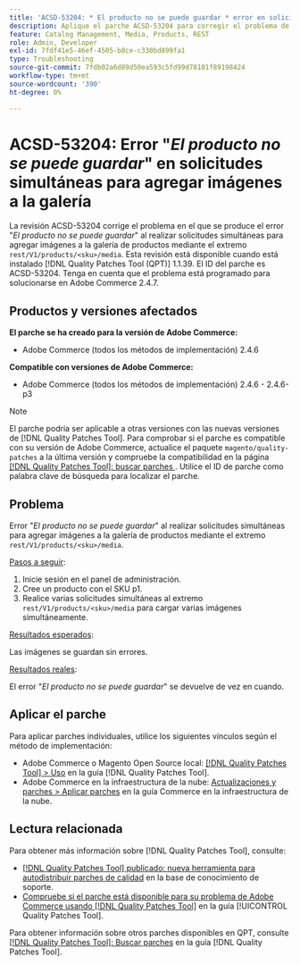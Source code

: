 ```yaml
---
title: 'ACSD-53204: * El producto no se puede guardar * error en solicitudes simultáneas para añadir imágenes a la galería'
description: Aplique el parche ACSD-53204 para corregir el problema de Adobe Commerce en el que se produce el error *El producto no se puede guardar* al realizar solicitudes simultáneas para agregar imágenes a la galería de productos mediante el punto final rest/V1/products/&lt;sku&gt;/media.
feature: Catalog Management, Media, Products, REST
role: Admin, Developer
exl-id: 7fdf41e5-46ef-4505-b8ce-c330bd899fa1
type: Troubleshooting
source-git-commit: 7fdb02a6d89d50ea593c5fd99d78101f89198424
workflow-type: tm+mt
source-wordcount: '390'
ht-degree: 0%

---
```


# ACSD-53204: Error &quot;*El producto no se puede guardar*&quot; en solicitudes simultáneas para agregar imágenes a la galería

La revisión ACSD-53204 corrige el problema en el que se produce el error &quot;*El producto no se puede guardar*&quot; al realizar solicitudes simultáneas para agregar imágenes a la galería de productos mediante el extremo `rest/V1/products/<sku>/media`. Esta revisión está disponible cuando está instalado [!DNL Quality Patches Tool (QPT)] 1.1.39. El ID del parche es ACSD-53204. Tenga en cuenta que el problema está programado para solucionarse en Adobe Commerce 2.4.7.

## Productos y versiones afectados

**El parche se ha creado para la versión de Adobe Commerce:**

* Adobe Commerce (todos los métodos de implementación) 2.4.6

**Compatible con versiones de Adobe Commerce:**

* Adobe Commerce (todos los métodos de implementación) 2.4.6 - 2.4.6-p3

>[!NOTE]
>
>El parche podría ser aplicable a otras versiones con las nuevas versiones de [!DNL Quality Patches Tool]. Para comprobar si el parche es compatible con su versión de Adobe Commerce, actualice el paquete `magento/quality-patches` a la última versión y compruebe la compatibilidad en la página [[!DNL Quality Patches Tool]: buscar parches ](https://experienceleague.adobe.com/tools/commerce-quality-patches/index.html?lang=es). Utilice el ID de parche como palabra clave de búsqueda para localizar el parche.

## Problema

Error &quot;*El producto no se puede guardar*&quot; al realizar solicitudes simultáneas para agregar imágenes a la galería de productos mediante el extremo `rest/V1/products/<sku>/media`.

<u>Pasos a seguir</u>:

1. Inicie sesión en el panel de administración.
1. Cree un producto con el SKU p1.
1. Realice varias solicitudes simultáneas al extremo `rest/V1/products/<sku>/media` para cargar varias imágenes simultáneamente.

<u>Resultados esperados</u>:

Las imágenes se guardan sin errores.

<u>Resultados reales</u>:

El error &quot;*El producto no se puede guardar*&quot; se devuelve de vez en cuando.

## Aplicar el parche

Para aplicar parches individuales, utilice los siguientes vínculos según el método de implementación:

* Adobe Commerce o Magento Open Source local: [[!DNL Quality Patches Tool] > Uso](/help/tools/quality-patches-tool/usage.md) en la guía [!DNL Quality Patches Tool].
* Adobe Commerce en la infraestructura de la nube: [Actualizaciones y parches > Aplicar parches](https://experienceleague.adobe.com/docs/commerce-cloud-service/user-guide/develop/upgrade/apply-patches.html?lang=es) en la guía Commerce en la infraestructura de la nube.

## Lectura relacionada

Para obtener más información sobre [!DNL Quality Patches Tool], consulte:

* [[!DNL Quality Patches Tool] publicado: nueva herramienta para autodistribuir parches de calidad](https://experienceleague.adobe.com/es/docs/commerce-operations/tools/quality-patches-tool/quality-patches-tool-to-self-serve-quality-patches) en la base de conocimiento de soporte.
* [Compruebe si el parche está disponible para su problema de Adobe Commerce usando [!DNL Quality Patches Tool]](/help/tools/quality-patches-tool/patches-available-in-qpt/check-patch-for-magento-issue-with-magento-quality-patches.md) en la guía [!UICONTROL Quality Patches Tool].


Para obtener información sobre otros parches disponibles en QPT, consulte [[!DNL Quality Patches Tool]: Buscar parches](https://experienceleague.adobe.com/tools/commerce-quality-patches/index.html?lang=es) en la guía [!DNL Quality Patches Tool].
